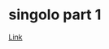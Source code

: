 # singolo part 1
[Link](https://github.com/rolling-scopes-school/tasks/blob/master/tasks/markups/level-2/singolo/part-1/singolo-1-ru.md)
